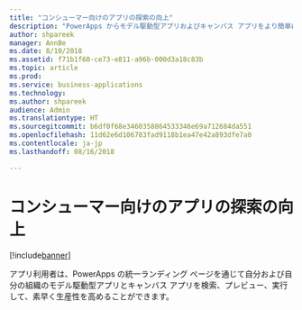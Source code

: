 ```yaml
---
title: "コンシューマー向けのアプリの探索の向上"
description: "PowerApps からモデル駆動型アプリおよびキャンバス アプリをより簡単に検索および実行できます。"
author: shpareek
manager: AnnBe
ms.date: 8/10/2018
ms.assetid: f71b1f60-ce73-e811-a96b-000d3a18c83b
ms.topic: article
ms.prod: 
ms.service: business-applications
ms.technology: 
ms.author: shpareek
audience: Admin
ms.translationtype: HT
ms.sourcegitcommit: b6df0f68e3460358864533346e69a712684da551
ms.openlocfilehash: 11d62e6d106783fad9118b1ea47e42a893dfe7a0
ms.contentlocale: ja-jp
ms.lasthandoff: 08/16/2018

---
```

# <a name="improved-app-discovery-for-consumers"></a>コンシューマー向けのアプリの探索の向上


[!include[banner](../../includes/banner.md)]

アプリ利用者は、PowerApps の統一ランディング ページを通じて自分および自分の組織のモデル駆動型アプリとキャンバス アプリを検索、プレビュー、実行して、素早く生産性を高めることができます。

